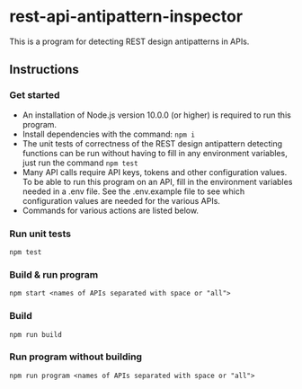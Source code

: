 # rest-api-antipattern-inspector

This is a program for detecting REST design antipatterns in APIs.

## Instructions

### Get started

- An installation of Node.js version 10.0.0 (or higher) is required to run this program.
- Install dependencies with the command: `npm i`
- The unit tests of correctness of the REST design antipattern detecting functions can be run without having to fill in any environment variables, just run the command `npm test`
- Many API calls require API keys, tokens and other configuration values. To be able to run this program on an API, fill in the environment variables needed in a .env file. See the .env.example file to see which configuration values are needed for the various APIs.
- Commands for various actions are listed below.

### Run unit tests

```
npm test
```

### Build & run program

```
npm start <names of APIs separated with space or "all">
```

### Build

```
npm run build
```

### Run program without building

```
npm run program <names of APIs separated with space or "all">
```
